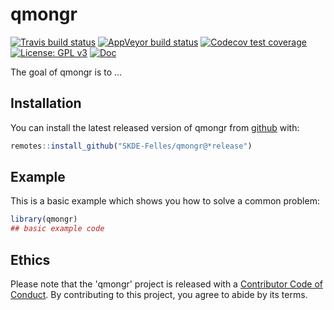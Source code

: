 
# qmongr

<!-- badges: start -->
[![Travis build status](https://travis-ci.org/SKDE-Felles/qmongr.svg?branch=master)](https://travis-ci.org/SKDE-Felles/qmongr)
[![AppVeyor build status](https://ci.appveyor.com/api/projects/status/github/SKDE-Felles/qmongr?branch=master&svg=true)](https://ci.appveyor.com/project/SKDE-Felles/qmongr)
[![Codecov test coverage](https://codecov.io/gh/SKDE-Felles/qmongr/branch/master/graph/badge.svg)](https://codecov.io/gh/SKDE-Felles/qmongr?branch=master)
[![License: GPL v3](https://img.shields.io/badge/License-GPLv3-blue.svg)](https://www.gnu.org/licenses/gpl-3.0)
[![Doc](https://img.shields.io/badge/Doc--grey.svg)](https://skde-felles.github.io/qmongr/)
<!-- badges: end -->

The goal of qmongr is to ...

## Installation

You can install the latest released version of qmongr from [github](https://github.com) with:

``` r
remotes::install_github("SKDE-Felles/qmongr@*release")
```

## Example

This is a basic example which shows you how to solve a common problem:

``` r
library(qmongr)
## basic example code
```
## Ethics
Please note that the 'qmongr' project is released with a
  [Contributor Code of Conduct](CODE_OF_CONDUCT.md).
  By contributing to this project, you agree to abide by its terms.
